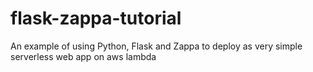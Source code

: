 # flask-zappa-tutorial
An example of using Python, Flask and Zappa to deploy as very simple serverless web app on aws lambda

